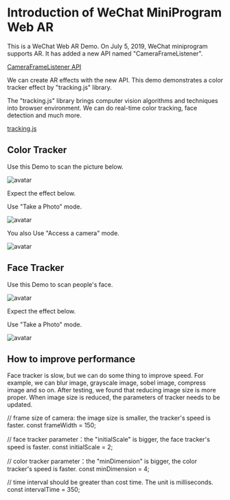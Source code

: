 # Introduction of WeChat MiniProgram Web AR 

This is a WeChat Web AR Demo. On July 5, 2019, WeChat miniprogram supports AR. It has added a new API named "CameraFrameListener".

[CameraFrameListener API](https://developers.weixin.qq.com/miniprogram/dev/api/media/camera/CameraContext.onCameraFrame.html)

We can create AR effects with the new API. This demo demonstrates a color tracker effect by "tracking.js" library. 

The "tracking.js" library brings computer vision algorithms and techniques into browser environment. We can do real-time color tracking, face detection and much more.

[tracking.js](https://trackingjs.com/)

## Color Tracker

Use this Demo to scan the picture below.

![avatar](sample.png)

Expect the effect below.

Use "Take a Photo" mode.

![avatar](sample3.jpg)

You also Use "Access a camera" mode.

![avatar](sample4.jpg)

## Face Tracker

Use this Demo to scan people's face.

![avatar](face.jpg)

Expect the effect below.

Use "Take a Photo" mode.

![avatar](sample5.jpg)

## How to improve performance
Face tracker is slow, but we can do some thing to improve speed. For example, we can blur image, grayscale image, sobel image, compress image and so on. After testing, we found that reducing image size is more proper. When image size is reduced, the parameters of tracker needs to be updated.

// frame size of camera: the image size is smaller, the tracker's speed is faster.
const frameWidth = 150;

// face tracker parameter：the "initialScale" is bigger, the face tracker's speed is faster.
const initialScale = 2;

// color tracker parameter：the "minDimension" is bigger, the color tracker's speed is faster.
const minDimension = 4;

// time interval should be greater than cost time. The unit is milliseconds.
const intervalTime = 350;

